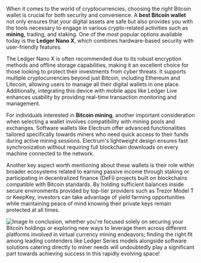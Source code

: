 When it comes to the world of cryptocurrencies, choosing the right Bitcoin wallet is crucial for both security and convenience. A **best Bitcoin wallet** not only ensures that your digital assets are safe but also provides you with the tools necessary to engage in various crypto-related activities such as **mining**, trading, and staking. One of the most popular options available today is the **Ledger Nano X**, which combines hardware-based security with user-friendly features.

The Ledger Nano X is often recommended due to its robust encryption methods and offline storage capabilities, making it an excellent choice for those looking to protect their investments from cyber threats. It supports multiple cryptocurrencies beyond just Bitcoin, including Ethereum and Litecoin, allowing users to manage all their digital wallets in one place. Additionally, integrating this device with mobile apps like Ledger Live enhances usability by providing real-time transaction monitoring and management.

For individuals interested in **Bitcoin mining**, another important consideration when selecting a wallet involves compatibility with mining pools and exchanges. Software wallets like Electrum offer advanced functionalities tailored specifically towards miners who need quick access to their funds during active mining sessions. Electrum's lightweight design ensures fast synchronization without requiring full blockchain downloads on every machine connected to the network.

Another key aspect worth mentioning about these wallets is their role within broader ecosystems related to earning passive income through staking or participating in decentralized finance (DeFi) projects built on blockchains compatible with Bitcoin standards. By holding sufficient balances inside secure environments provided by top-tier providers such as Trezor Model T or KeepKey, investors can take advantage of yield farming opportunities while maintaining peace of mind knowing their private keys remain protected at all times.


![Image](https://github.com/user-attachments/assets/b8266eee-691e-4ee1-99ef-bfa10d234fd4)
In conclusion, whether you're focused solely on securing your Bitcoin holdings or exploring new ways to leverage them across different platforms involved in virtual currency mining endeavors; finding the right fit among leading contenders like Ledger Series models alongside software solutions catering directly to miner needs will undoubtedly play a significant part towards achieving success in this rapidly evolving space!